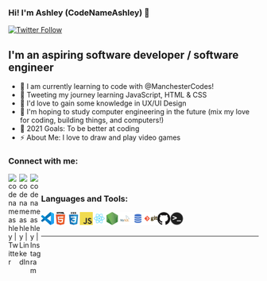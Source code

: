 ### Hi! I'm Ashley (CodeNameAshley) 👋

[![Twitter Follow](https://img.shields.io/twitter/follow/codenameashley?color=1DA1F2&logo=twitter&style=for-the-badge)](https://twitter.com/intent/follow?original_referer=https%3A%2F%2Fgithub.com%2Fcodenameashley&screen_name=codenameashley)

## I'm an aspiring software developer / software engineer

- 🔭 I am currently learning to code with @ManchesterCodes!
- 🌱 Tweeting my journey learning JavaScript, HTML & CSS
- 👯 I'd love to gain some knowledge in UX/UI Design
- 📜 I'm hoping to study computer engineering in the future (mix my love for coding, building things, and computers!)
- 🥅 2021 Goals: To be better at coding
- ⚡ About Me: I love to draw and play video games

### Connect with me:

[<img align="left" alt="codenameashley | Twitter" width="22px" src="https://cdn.jsdelivr.net/npm/simple-icons@v3/icons/twitter.svg" />][twitter]
[<img align="left" alt="codenameashley | LinkedIn" width="22px" src="https://cdn.jsdelivr.net/npm/simple-icons@v3/icons/linkedin.svg" />][linkedin]
[<img align="left" alt="codenameashley | Instagram" width="22px" src="https://cdn.jsdelivr.net/npm/simple-icons@v3/icons/instagram.svg" />][instagram]

<br />

### Languages and Tools:

[<img align="left" alt="Visual Studio Code" width="26px" src="https://raw.githubusercontent.com/github/explore/80688e429a7d4ef2fca1e82350fe8e3517d3494d/topics/visual-studio-code/visual-studio-code.png" />][webdevplaylist]
[<img align="left" alt="HTML5" width="26px" src="https://raw.githubusercontent.com/github/explore/80688e429a7d4ef2fca1e82350fe8e3517d3494d/topics/html/html.png" />][webdevplaylist]
[<img align="left" alt="CSS3" width="26px" src="https://raw.githubusercontent.com/github/explore/80688e429a7d4ef2fca1e82350fe8e3517d3494d/topics/css/css.png" />][webdevplaylist]
[<img align="left" alt="JavaScript" width="26px" src="https://raw.githubusercontent.com/github/explore/80688e429a7d4ef2fca1e82350fe8e3517d3494d/topics/javascript/javascript.png" />][webdevplaylist]
[<img align="left" alt="React" width="26px" src="https://raw.githubusercontent.com/github/explore/80688e429a7d4ef2fca1e82350fe8e3517d3494d/topics/react/react.png" />][webdevplaylist]
[<img align="left" alt="Node.js" width="26px" src="https://raw.githubusercontent.com/github/explore/80688e429a7d4ef2fca1e82350fe8e3517d3494d/topics/nodejs/nodejs.png" />][webdevplaylist]
[<img align="left" alt="MySQL" width="26px" src="https://raw.githubusercontent.com/github/explore/80688e429a7d4ef2fca1e82350fe8e3517d3494d/topics/mysql/mysql.png" />][webdevplaylist]
[<img align="left" alt="SQL" width="26px" src="https://raw.githubusercontent.com/github/explore/80688e429a7d4ef2fca1e82350fe8e3517d3494d/topics/sql/sql.png" />][webdevplaylist]
[<img align="left" alt="Git" width="26px" src="https://raw.githubusercontent.com/github/explore/80688e429a7d4ef2fca1e82350fe8e3517d3494d/topics/git/git.png" />][webdevplaylist]
[<img align="left" alt="GitHub" width="26px" src="https://raw.githubusercontent.com/github/explore/78df643247d429f6cc873026c0622819ad797942/topics/github/github.png" />][webdevplaylist]
[<img align="left" alt="Terminal" width="26px" src="https://raw.githubusercontent.com/github/explore/80688e429a7d4ef2fca1e82350fe8e3517d3494d/topics/terminal/terminal.png" />][webdevplaylist]

<br />
<br />

---

[website]: https://codenameashley.com
[course]: http://vsCodeHero.com
[twitter]: https://twitter.com/codenameashley
[youtube]: https://youtube.com/
[instagram]: https://instagram.com/codenameashley
[linkedin]: https://linkedin.com/in/ashleyjn
[webdevplaylist]: https://github.com/CodeNameAshley
